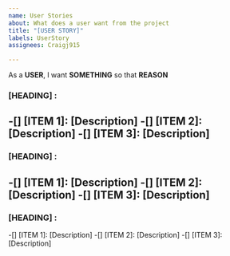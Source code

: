 ```yaml
---
name: User Stories
about: What does a user want from the project
title: "[USER STORY]"
labels: UserStory
assignees: Craigj915

---
```


As a **USER**, I want **SOMETHING** so that **REASON**

### [HEADING] :
 -[] [ITEM 1]: [Description]
 -[] [ITEM 2]: [Description]
 -[] [ITEM 3]: [Description]
----------------------------------
### [HEADING] :
 -[] [ITEM 1]: [Description]
 -[] [ITEM 2]: [Description]
 -[] [ITEM 3]: [Description]
----------------------------------
### [HEADING] :
 -[] [ITEM 1]: [Description]
 -[] [ITEM 2]: [Description]
 -[] [ITEM 3]: [Description]

